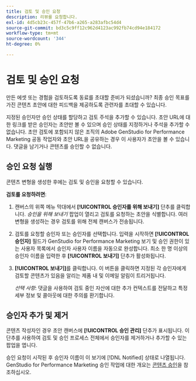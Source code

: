 ```yaml
---
title: 검토 및 승인 요청
description: 리뷰를 요청합니다.
exl-id: 4d5cb23c-457f-47b6-a265-a283afbc54d4
source-git-commit: bd3c5c9ff12c962d4123ac992fb74cd94e184172
workflow-type: tm+mt
source-wordcount: '344'
ht-degree: 0%

---
```


# 검토 및 승인 요청

만든 에셋 또는 경험을 검토하도록 동료를 초대할 준비가 되셨습니까? 최종 승인 목표를 가진 콘텐츠 초안에 대한 피드백을 제공하도록 관련자를 초대할 수 있습니다.

지정된 승인자만 승인 상태를 할당하고 검토 주석을 추가할 수 있습니다. 초안 URL에 대한 링크를 받은 승인자는 초안만 볼 수 있으며 승인 상태를 지정하거나 주석을 추가할 수 없습니다. 초안 검토에 포함되지 않은 조직의 Adobe GenStudio for Performance Marketing 공동 작업자와 초안 URL을 공유하는 경우 이 사용자가 초안을 볼 수 있습니다. 댓글을 남기거나 콘텐츠를 승인할 수 없습니다.

## 승인 요청 실행

콘텐츠 변형을 생성한 후에는 검토 및 승인을 요청할 수 있습니다.

**검토를 요청하려면**:

1. 캔버스의 위쪽 메뉴 막대에서 **[!UICONTROL 승인자를 위해 보내기]** 단추를 클릭합니다. _승인을 위해 보내기_ 팝업이 열리고 검토를 요청하는 초안을 식별합니다. 여러 변형을 생성하는 경우 검토를 위해 전체 캔버스가 전송됩니다.

1. 검토를 요청할 승인자 또는 승인자를 선택합니다. 입력을 시작하면 **[!UICONTROL 승인자]** 필드가 GenStudio for Performance Marketing 보기 및 승인 권한이 있는 사용자 목록에서 승인자 사용자 이름을 자동으로 완성합니다. 최소 한 명 이상의 승인자 이름을 입력한 후 **[!UICONTROL 보내기]** 단추가 활성화됩니다.

1. **[!UICONTROL 보내기]**&#x200B;를 클릭합니다. 이 버튼을 클릭하면 지정된 각 승인자에게 검토할 콘텐츠가 있음을 알리는 제품 내 및 이메일 알림이 트리거됩니다.

   _선택 사항_: 댓글을 사용하여 검토 중인 자산에 대한 추가 컨텍스트를 전달하고 특정 세부 정보 및 콜아웃에 대한 주의를 환기합니다.

## 승인자 추가 및 제거

콘텐츠 작성자인 경우 초안 캔버스에 **[!UICONTROL 승인 관리]** 단추가 표시됩니다. 이 단추를 사용하여 검토 및 승인 프로세스 전체에서 승인자를 제거하거나 추가할 수 있는 팝업을 엽니다.

승인 요청이 시작된 후 승인자 이름이 이 보기에 [!DNL Notified] 상태로 나열됩니다. GenStudio for Performance Marketing 승인 작업에 대한 개요는 [콘텐츠 승인](./approve-content.md)을 참조하십시오.
